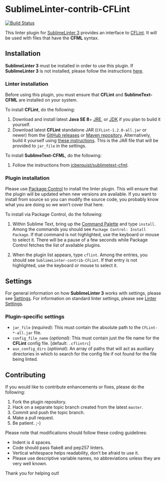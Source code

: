 SublimeLinter-contrib-CFLint
================================

[![Build Status](https://travis-ci.org/ckaznocha/SublimeLinter-contrib-CFLint.svg?branch=master)](https://travis-ci.org/ckaznocha/SublimeLinter-contrib-CFLint)

This linter plugin for [SublimeLinter 3][docs] provides an interface to [CFLint](https://github.com/cflint/CFLint). It will be used with files that have the **CFML** syntax.

## Installation
**SublimeLinter 3** must be installed in order to use this plugin. If **SublimeLinter 3** is not installed, please follow the instructions [here][installation].

### Linter installation
Before using this plugin, you must ensure that **CFLint** and **SublimeText-CFML** are installed on your system.

To install **CFLint**, do the following:

1. Download and install latest **Java SE 8**+ [JRE](https://www.java.com/en/download/manual.jsp), or [JDK](http://www.oracle.com/technetwork/java/javase/downloads/index-jsp-138363.html) if you plan to build it yourself.
1. Download latest **CFLint** standalone JAR (`CFLint-1.2.0-all.jar` or newer) from the [GitHub releases](https://github.com/cflint/CFLint/releases) or [Maven repository](http://search.maven.org/#search%7Cga%7C1%7Ccflint). Alternatively, build it yourself using [these instructions](https://github.com/cflint/CFLint#building-cflint). This is the JAR file that will be provided to `jar_file` in the settings.

To install **SublimeText-CFML**, do the following:

1. Follow the instructions from [jcberquist/sublimetext-cfml](https://github.com/jcberquist/sublimetext-cfml).

### Plugin installation
Please use [Package Control][pc] to install the linter plugin. This will ensure that the plugin will be updated when new versions are available. If you want to install from source so you can modify the source code, you probably know what you are doing so we won’t cover that here.

To install via Package Control, do the following:

1. Within Sublime Text, bring up the [Command Palette][cmd] and type `install`. Among the commands you should see `Package Control: Install Package`. If that command is not highlighted, use the keyboard or mouse to select it. There will be a pause of a few seconds while Package Control fetches the list of available plugins.

1. When the plugin list appears, type `cflint`. Among the entries, you should see `SublimeLinter-contrib-CFLint`. If that entry is not highlighted, use the keyboard or mouse to select it.

## Settings
For general information on how **SublimeLinter 3** works with settings, please see [Settings][settings]. For information on standard linter settings, please see [Linter Settings][linter-settings].

### Plugin-specific settings
- `jar_file` (_required_): This must contain the absolute path to the `CFLint-*-all.jar` file.
- `config_file_name` (_optional_): This must contain just the file name for the **CFLint** config file. [default: `.cflintrc`]
- `aux_config_dirs` (_optional_): An array of paths that will act as auxiliary directories in which to search for the config file if not found for the file being linted.

## Contributing
If you would like to contribute enhancements or fixes, please do the following:

1. Fork the plugin repository.
1. Hack on a separate topic branch created from the latest `master`.
1. Commit and push the topic branch.
1. Make a pull request.
1. Be patient.  ;-)

Please note that modifications should follow these coding guidelines:

- Indent is 4 spaces.
- Code should pass flake8 and pep257 linters.
- Vertical whitespace helps readability, don’t be afraid to use it.
- Please use descriptive variable names, no abbreviations unless they are very well known.

Thank you for helping out!

[docs]: http://sublimelinter.readthedocs.org
[installation]: http://sublimelinter.readthedocs.org/en/latest/installation.html
[locating-executables]: http://sublimelinter.readthedocs.org/en/latest/usage.html#how-linter-executables-are-located
[pc]: https://packagecontrol.io/installation
[cmd]: http://docs.sublimetext.info/en/sublime-text-3/extensibility/command_palette.html
[settings]: http://sublimelinter.readthedocs.org/en/latest/settings.html
[linter-settings]: http://sublimelinter.readthedocs.org/en/latest/linter_settings.html
[inline-settings]: http://sublimelinter.readthedocs.org/en/latest/settings.html#inline-settings
